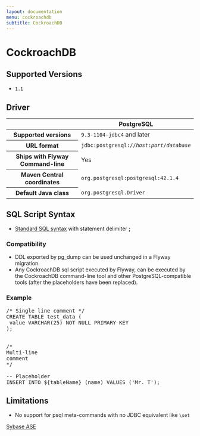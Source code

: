```yaml
---
layout: documentation
menu: cockroachdb
subtitle: CockroachDB
---
```

# CockroachDB

## Supported Versions

- `1.1`

## Driver

<table class="table">
<thead>
<tr>
<th></th>
<th>PostgreSQL</th>
</tr>
</thead>
<tr>
<th>Supported versions</th>
<td><code>9.3-1104-jdbc4</code> and later</td>
</tr>
<tr>
<th>URL format</th>
<td><code>jdbc:postgresql://<i>host</i>:<i>port</i>/<i>database</i></code></td>
</tr>
<tr>
<th>Ships with Flyway Command-line</th>
<td>Yes</td>
</tr>
<tr>
<th>Maven Central coordinates</th>
<td><code>org.postgresql:postgresql:42.1.4</code></td>
</tr>
<tr>
<th>Default Java class</th>
<td><code>org.postgresql.Driver</code></td>
</tr>
</table>

## SQL Script Syntax

- [Standard SQL syntax](/documentation/migration/sql#syntax) with statement delimiter **;**

### Compatibility

- DDL exported by pg_dump can be used unchanged in a Flyway migration.
- Any CockroachDB sql script executed by Flyway, can be executed by the CockroachDB command-line tool and other
        PostgreSQL-compatible tools (after the placeholders have been replaced).

### Example

<pre class="prettyprint">/* Single line comment */
CREATE TABLE test_data (
 value VARCHAR(25) NOT NULL PRIMARY KEY
);


/*
Multi-line
comment
*/

-- Placeholder
INSERT INTO ${tableName} (name) VALUES (&#x27;Mr. T&#x27;);</pre>

## Limitations

- No support for psql meta-commands with no JDBC equivalent like `\set`

<p class="next-steps">
    <a class="btn btn-primary" href="/documentation/database/sybasease">Sybase ASE <i class="fa fa-arrow-right"></i></a>
</p>